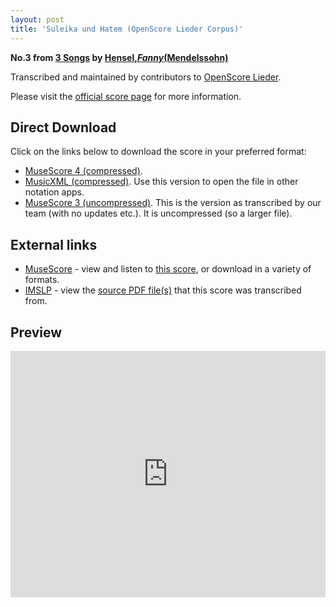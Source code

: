 ```yaml
---
layout: post
title: 'Suleika und Hatem (OpenScore Lieder Corpus)'
---
```


__No.3 from [3 Songs](https://fourscoreandmore.org/OpenScore/Hensel%2C_Fanny_%28Mendelssohn%29/3_Songs/) by [Hensel,_Fanny_(Mendelssohn)](https://fourscoreandmore.org/OpenScore/Hensel%2C_Fanny_%28Mendelssohn%29)__

Transcribed and maintained by contributors to [OpenScore Lieder].

Please visit the [official score page] for more information.

[official score page]: https://musescore.com/openscore-lieder-corpus/scores/6022146
[OpenScore Lieder]: https://musescore.com/openscore-lieder-corpus

## Direct Download

Click on the links below to download the score in your preferred format:
- [MuseScore 4 (compressed)](https://fourscoreandmore.org/OpenScore/Hensel%2C_Fanny_%28Mendelssohn%29/3_Songs/3_Suleika_und_Hatem.mscz).
- [MusicXML (compressed)](https://fourscoreandmore.org/OpenScore/Hensel%2C_Fanny_%28Mendelssohn%29/3_Songs/3_Suleika_und_Hatem.mxl). Use this version to open the file in other notation apps.
- [MuseScore 3 (uncompressed)](https://raw.githubusercontent.com/OpenScore/Lieder/refs/heads/main/scores/Hensel%2C_Fanny_%28Mendelssohn%29/3_Songs/3_Suleika_und_Hatem/lc6022146.mscx). This is the version as transcribed by our team (with no updates etc.). It is uncompressed (so a larger file).

## External links

- [MuseScore] - view and listen to [this score][MuseScore], or download in a variety of formats.
- [IMSLP] - view the [source PDF file(s)][IMSLP] that this score was transcribed from.

[MuseScore]: https://musescore.com/score/6022146
[IMSLP]: https://imslp.org/wiki/Special:ReverseLookup/28641

## Preview

<iframe width="100%" height="394" src="https://musescore.com/openscore-lieder-corpus/scores/6022146/embed" frameborder="0" allowfullscreen allow="autoplay; fullscreen"></iframe>
